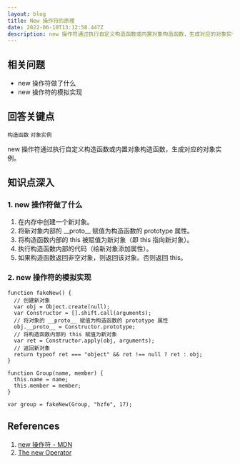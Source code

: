 ```yaml
---
layout: blog
title: New 操作符的原理
date: 2022-06-10T13:12:58.447Z
description: new 操作符通过执行自定义构造函数或内置对象构造函数，生成对应的对象实例。
---
```

## 相关问题[​](http://febook.hzfe.org/awesome-interview/book2/js-new#%E7%9B%B8%E5%85%B3%E9%97%AE%E9%A2%98 "Direct link to heading")

* new 操作符做了什么
* new 操作符的模拟实现

## 回答关键点[​](http://febook.hzfe.org/awesome-interview/book2/js-new#%E5%9B%9E%E7%AD%94%E5%85%B3%E9%94%AE%E7%82%B9 "Direct link to heading")

`构造函数` `对象实例`

new 操作符通过执行自定义构造函数或内置对象构造函数，生成对应的对象实例。

## 知识点深入[​](http://febook.hzfe.org/awesome-interview/book2/js-new#%E7%9F%A5%E8%AF%86%E7%82%B9%E6%B7%B1%E5%85%A5 "Direct link to heading")

### 1. new 操作符做了什么[​](http://febook.hzfe.org/awesome-interview/book2/js-new#1-new-%E6%93%8D%E4%BD%9C%E7%AC%A6%E5%81%9A%E4%BA%86%E4%BB%80%E4%B9%88 "Direct link to heading")

1. 在内存中创建一个新对象。
2. 将新对象内部的 \_\_proto\_\_ 赋值为构造函数的 prototype 属性。
3. 将构造函数内部的 this 被赋值为新对象（即 this 指向新对象）。
4. 执行构造函数内部的代码（给新对象添加属性）。
5. 如果构造函数返回非空对象，则返回该对象。否则返回 this。

### 2. new 操作符的模拟实现[​](http://febook.hzfe.org/awesome-interview/book2/js-new#2-new-%E6%93%8D%E4%BD%9C%E7%AC%A6%E7%9A%84%E6%A8%A1%E6%8B%9F%E5%AE%9E%E7%8E%B0 "Direct link to heading")

```
function fakeNew() {
  // 创建新对象
  var obj = Object.create(null);
  var Constructor = [].shift.call(arguments);
  // 将对象的 __proto__ 赋值为构造函数的 prototype 属性
  obj.__proto__ = Constructor.prototype;
  // 将构造函数内部的 this 赋值为新对象
  var ret = Constructor.apply(obj, arguments);
  // 返回新对象
  return typeof ret === "object" && ret !== null ? ret : obj;
}

function Group(name, member) {
  this.name = name;
  this.member = member;
}

var group = fakeNew(Group, "hzfe", 17);
```

## References[​](http://febook.hzfe.org/awesome-interview/book2/js-new#%E5%8F%82%E8%80%83%E8%B5%84%E6%96%99 "Direct link to heading")

1. [new 操作符 - MDN](https://developer.mozilla.org/zh-CN/docs/Web/JavaScript/Reference/Operators/new)
2. [The new Operator](https://262.ecma-international.org/5.1/#sec-11.2.2)